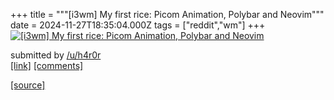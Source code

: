 +++
title = """[i3wm] My first rice: Picom Animation, Polybar and Neovim"""
date = 2024-11-27T18:35:04.000Z
tags = ["reddit","wm"]
+++
[![[i3wm] My first rice: Picom Animation, Polybar and Neovim](https://external-preview.redd.it/cWY1YTU5ZHdtaDNlMUp-pa5pBpXWmqCsUltV4rVZuub2Hf5Mx2ZdAAD3l1Xe.png?width=640&crop=smart&auto=webp&s=5fad8cbc6dfdfa1569e52281d75cf57edd0193b9 "[i3wm] My first rice: Picom Animation, Polybar and Neovim")](https://www.reddit.com/r/unixporn/comments/1h1bcrx/i3wm_my_first_rice_picom_animation_polybar_and/)

submitted by [/u/h4r0r](https://www.reddit.com/user/h4r0r)  
[\[link\]](https://v.redd.it/toh2u7dwmh3e1) [\[comments\]](https://www.reddit.com/r/unixporn/comments/1h1bcrx/i3wm_my_first_rice_picom_animation_polybar_and/)

[[source]](https://www.reddit.com/r/unixporn/comments/1h1bcrx/i3wm_my_first_rice_picom_animation_polybar_and/)
